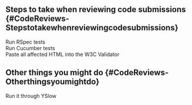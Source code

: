 ## Steps to take when reviewing code submissions {#CodeReviews-Stepstotakewhenreviewingcodesubmissions}

Run RSpec tests\
 Run Cucumber tests\
 Paste all affected HTML into the W3C Validator

## Other things you might do {#CodeReviews-Otherthingsyoumightdo}

Run it through YSlow
